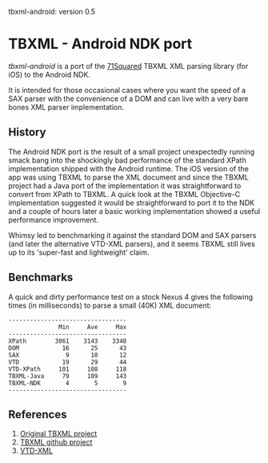 tbxml-android: version 0.5

# TBXML - Android NDK port

*tbxml-android* is a port of the [71Squared][71Squared] TBXML XML parsing library (for iOS) to 
the Android NDK.

It is intended for those occasional cases where you want the speed of a SAX parser with the convenience
of a DOM and can live with a very bare bones XML parser implementation.

History
-------
The Android NDK port is the result of a small project unexpectedly running smack bang into the shockingly bad 
performance of the standard XPath implementation shipped with the Android runtime. The iOS version of the app 
was using TBXML to parse the XML document and since the TBXML project had a Java port of the implementation it 
was straightforward to convert from XPath to TBXML. A quick look at the TBXML Objective-C implementation suggested 
it would be straightforward to port it to the NDK and a couple of hours later a basic working implementation showed 
a useful performance improvement.

Whimsy led to benchmarking it against the standard DOM and SAX parsers (and later the alternative VTD-XML parsers),
and it seems TBXML still lives up to its 'super-fast and lightweight' claim.

Benchmarks
----------
A quick and dirty performance test on a stock Nexus 4 gives the following times (in milliseconds) to parse a small (40K) XML document:

    ---------------------------------
                  Min     Ave     Max  
    ---------------------------------
    XPath        3061    3143    3348   
    DOM            16      25      43  
    SAX             9      10      12  
    VTD            19      29      44  
    VTD-XPath     101     108     118  
    TBXML-Java     79     109     143  
    TBXML-NDK       4       5       9  
    ---------------------------------

References
----------

1. [Original TBXML project][tbxml]
2. [TBXML github project][github]
3. [VTD-XML][vtd]

[71Squared]: http://www.71squared.com
[tbxml]:     http://www.tbxml.co.uk/TBXML/TBXML_Free.html
[github]:    https://github.com/71squared/TBXML
[vtd]:       http://vtd-xml.sourceforge.net

